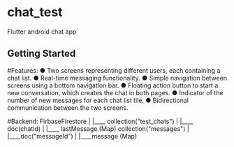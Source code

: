 # chat_test

Flutter android chat app 

## Getting Started

#Features:
● Two screens representing different users, each containing a chat list.
● Real-time messaging functionality.
● Simple navigation between screens using a bottom navigation bar.
● Floating action button to start a new conversation, which creates the chat in both pages.
● Indicator of the number of new messages for each chat list tile.
● Bidirectional communication between the two screens.

#Backend: 
FirbaseFirestore
|
|____ collection("test_chats")
     |
     |____ doc(chatId)
          |
          |____ lastMessage (Map)
                collection("messages")
                |
                |____doc("messageId")
                     |
                     |____message (Map)
                
                


